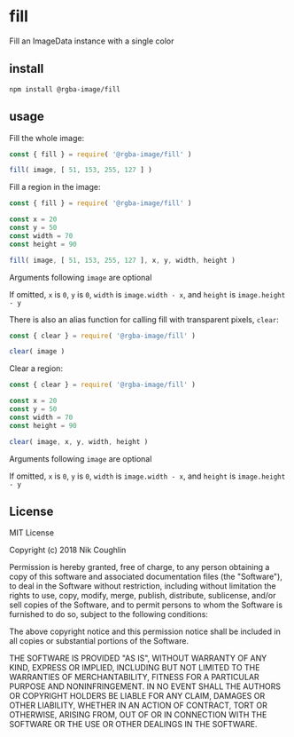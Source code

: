 # fill

Fill an ImageData instance with a single color

## install

`npm install @rgba-image/fill`

## usage

Fill the whole image:

```js
const { fill } = require( '@rgba-image/fill' )

fill( image, [ 51, 153, 255, 127 ] )
```

Fill a region in the image:

```js
const { fill } = require( '@rgba-image/fill' )

const x = 20
const y = 50
const width = 70
const height = 90

fill( image, [ 51, 153, 255, 127 ], x, y, width, height )
```

Arguments following `image` are optional

If omitted, `x` is `0`, `y` is `0`, `width` is `image.width - x`, and `height`
is `image.height - y`

There is also an alias function for calling fill with transparent pixels,
`clear`:

```js
const { clear } = require( '@rgba-image/fill' )

clear( image )
```

Clear a region:

```js
const { clear } = require( '@rgba-image/fill' )

const x = 20
const y = 50
const width = 70
const height = 90

clear( image, x, y, width, height )
```

Arguments following `image` are optional

If omitted, `x` is `0`, `y` is `0`, `width` is `image.width - x`, and `height`
is `image.height - y`

## License

MIT License

Copyright (c) 2018 Nik Coughlin

Permission is hereby granted, free of charge, to any person obtaining a copy
of this software and associated documentation files (the "Software"), to deal
in the Software without restriction, including without limitation the rights
to use, copy, modify, merge, publish, distribute, sublicense, and/or sell
copies of the Software, and to permit persons to whom the Software is
furnished to do so, subject to the following conditions:

The above copyright notice and this permission notice shall be included in all
copies or substantial portions of the Software.

THE SOFTWARE IS PROVIDED "AS IS", WITHOUT WARRANTY OF ANY KIND, EXPRESS OR
IMPLIED, INCLUDING BUT NOT LIMITED TO THE WARRANTIES OF MERCHANTABILITY,
FITNESS FOR A PARTICULAR PURPOSE AND NONINFRINGEMENT. IN NO EVENT SHALL THE
AUTHORS OR COPYRIGHT HOLDERS BE LIABLE FOR ANY CLAIM, DAMAGES OR OTHER
LIABILITY, WHETHER IN AN ACTION OF CONTRACT, TORT OR OTHERWISE, ARISING FROM,
OUT OF OR IN CONNECTION WITH THE SOFTWARE OR THE USE OR OTHER DEALINGS IN THE
SOFTWARE.
